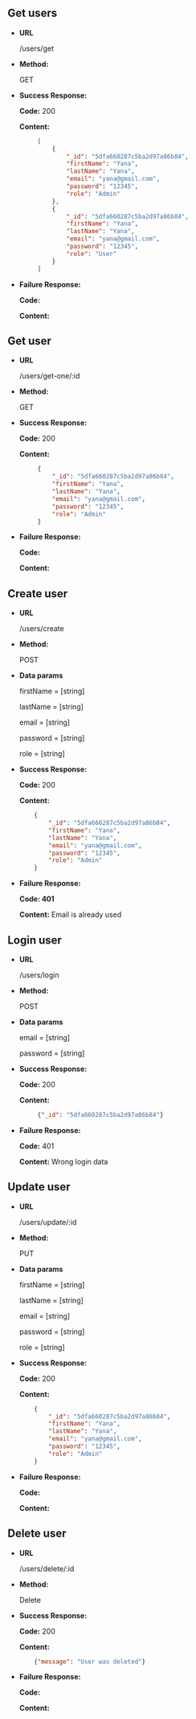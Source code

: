 **Get users**
----
* **URL**

   /users/get
   
* **Method:**

   GET
   
* **Success Response:**

   **Code:** 200
   
   **Content:** 
   ```json
        [
            {
                "_id": "5dfa660287c5ba2d97a86b84",
                "firstName": "Yana",
                "lastName": "Yana",
                "email": "yana@gmail.com",
                "password": "12345",
                "role": "Admin"
            },
            {
                "_id": "5dfa660287c5ba2d97a86b84",
                "firstName": "Yana",
                "lastName": "Yana",
                "email": "yana@gmail.com",
                "password": "12345",
                "role": "User"
            }
        ]
   ```
   
*  **Failure Response:**
   
      **Code:** 
      
      **Content:**
      
    
**Get user**
----

* **URL**

   /users/get-one/:id
   
* **Method:**

   GET
   
* **Success Response:**

   **Code:** 200
   
   **Content:** 
   ```json
        {
            "_id": "5dfa660287c5ba2d97a86b84",
            "firstName": "Yana",
            "lastName": "Yana",
            "email": "yana@gmail.com",
            "password": "12345",
            "role": "Admin"
        }
   ```
   
*  **Failure Response:**
   
      **Code:** 
      
      **Content:**  

**Create user**
----

* **URL**

   /users/create
   
* **Method:**

   POST

* **Data params**

    firstName = [string]
    
    lastName = [string]
    
    email = [string]
    
    password = [string] 
    
    role = [string]
    
* **Success Response:**

   **Code:** 200
   
   **Content:** 
   ```json
       {
           "_id": "5dfa660287c5ba2d97a86b84",
           "firstName": "Yana",
           "lastName": "Yana",
           "email": "yana@gmail.com",
           "password": "12345",
           "role": "Admin"
       }
   ```
   
*  **Failure Response:**
   
      **Code: 401** 
      
      **Content:** Email is already used  
   
**Login user**
----

* **URL**

   /users/login
   
* **Method:**

   POST

* **Data params**
    
    email = [string]
    
    password = [string] 
    
* **Success Response:**

   **Code:** 200
   
   **Content:** 
   ```json
        {"_id": "5dfa660287c5ba2d97a86b84"}
   ```
   
*  **Failure Response:**
   
      **Code:**  401
      
      **Content:** Wrong login data        

**Update user**
----

* **URL**

   /users/update/:id
   
* **Method:**

   PUT

* **Data params**

    firstName = [string]
    
    lastName = [string]
    
    email = [string]
    
    password = [string] 
    
    role = [string]
    
* **Success Response:**

   **Code:** 200
   
   **Content:** 
   ```json
       {
           "_id": "5dfa660287c5ba2d97a86b84",
           "firstName": "Yana",
           "lastName": "Yana",
           "email": "yana@gmail.com",
           "password": "12345",
           "role": "Admin"
       }
   ```
   
*  **Failure Response:**
   
      **Code:** 
      
      **Content:**

**Delete user**
----

* **URL**

   /users/delete/:id
   
* **Method:**

   Delete
    
* **Success Response:**

   **Code:** 200
   
   **Content:** 
   ```json
       {"message": "User was deleted"}
   ```
   
*  **Failure Response:**
   
      **Code:** 
      
      **Content:**
